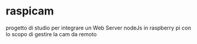 # raspicam
progetto di studio per integrare un Web Server nodeJs in raspberry pi con lo scopo di gestire la cam da remoto
